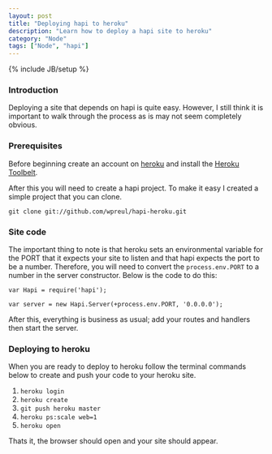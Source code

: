 ```yaml
---
layout: post
title: "Deploying hapi to heroku"
description: "Learn how to deploy a hapi site to heroku"
category: "Node"
tags: ["Node", "hapi"]
---
```

{% include JB/setup %}

### Introduction

Deploying a site that depends on hapi is quite easy.  However, I still think it is important to walk through the process as is may not seem completely obvious.

### Prerequisites

Before beginning create an account on [heroku](http://www.heroku.com/) and install the [Heroku Toolbelt](https://toolbelt.heroku.com/).

After this you will need to create a hapi project.  To make it easy I created a simple project that you can clone.

	git clone git://github.com/wpreul/hapi-heroku.git

### Site code

The important thing to note is that heroku sets an environmental variable for the PORT that it expects your site to listen and that hapi expects the port to be a number.  Therefore, you will need to convert the `process.env.PORT` to a number in the server constructor.  Below is the code to do this:

	var Hapi = require('hapi');

	var server = new Hapi.Server(+process.env.PORT, '0.0.0.0');

After this, everything is business as usual; add your routes and handlers then start the server.

### Deploying to heroku

When you are ready to deploy to heroku follow the terminal commands below to create and push your code to your heroku site.

1. `heroku login`
2. `heroku create`
3. `git push heroku master`
4. `heroku ps:scale web=1`
5. `heroku open`


Thats it, the browser should open and your site should appear.
